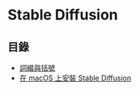 # Stable Diffusion

## 目錄

* [詞綴與括號](/ai/text-to-image/stable-diffusion/prompt-and-parentheses)
* [在 macOS 上安裝 Stable Diffusion](/ai/text-to-image/stable-diffusion/install-stable-diffusion-on-macos)
